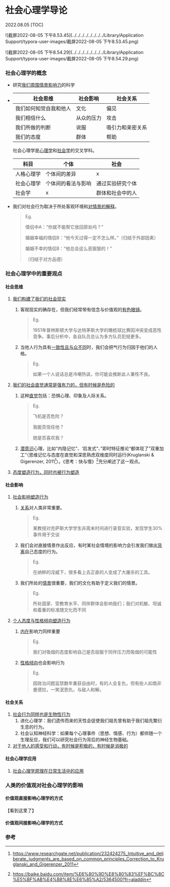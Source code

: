 # 社会心理学导论
2022.08.05
[TOC]

![截屏2022-08-05 下午8.53.45](../../../../../../../../Library/Application Support/typora-user-images/截屏2022-08-05 下午8.53.45.png)

![截屏2022-08-05 下午8.54.29](../../../../../../../../Library/Application Support/typora-user-images/截屏2022-08-05 下午8.54.29.png)

### 社会心理学的概念

* 研究<u>我们周围情景影响力</u>的科学

* | 社会思维               | 社会影响   | 社会关系         |
  | ---------------------- | ---------- | ---------------- |
  | 我们如何知觉自我和他人 | 文化       | 偏见             |
  | 我们相信什么           | 从众的压力 | 攻击             |
  | 我们所做的判断         | 说服       | 吸引力和亲密关系 |
  | 我们的态度             | 群体       | 帮助             |

  社会心理学是<u>心理学</u>和<u>社会学</u>的交叉学科。

  | 科目       | 个体               | 社会             |
  | ---------- | ------------------ | ---------------- |
  | 人格心理学 | 个体间的差异       | x                |
  | 社会心理学 | 个体间的看法与影响 | 通过实验研究个体 |
  | 社会学     | x                  | 群体和社会中的人 |

* 我们对社会行为取决于所处客观环境</u>和<u>对情景的解释</u>。

  > Eg. 
  >
  > 情侣中A：“你就不能帮它放回原处吗？”
  >
  > 婚姻幸福的情侣B：“他今天过得一定不怎么样。”（归结于外部因素）
  >
  > 婚姻不幸的情侣B：“他总会这么恶狠狠的！”
  >
  > （归结于对方品德）

### 社会心理学中的重要观点

#### 社会思维

1. <u>我们构建了我们的社会现实</u>

   1. 客观现实的确存在，但我们经常带有信念与价值观的<u>有色眼镜</u>。

      > Eg. 
      >
      > 1951年普林斯顿大学与达特茅斯大学的橄榄球比赛因冲突变成恶性竞争。事后分析中，各自队员总认为多方队员犯规更多。

   2. 当他人行为具有<u>一致性且与众不同</u>时，我们会把气行为归因于他们的人格。

      > Eg.
      >
      > 如果一个人说话总是冷嘲热讽，你可能会推断此人秉性不良。

2. <u>我们的社会直觉通常是强有力的，但有时候是危险的</u>

   1. 这种<u>直觉</u>包括：恐惧心理、印象及人际关系。

      > Eg.
      >
      > 飞机是否危险？
      >
      > 我能否信任他？
      >
      > 她是否喜欢我？

   2. <u>潜意识</u>心理，比如“内隐记忆”、‘启发式“、”即时特征推论“都体现了”双重加工“（思维记忆与态度在直觉和深思熟虑双维度同时运行(Kruglanski & Gigerenzer, 2011[^1]）。《思考：快与慢》[^2]充分阐述了这一观点。

3. <u>态度塑造行为，同时也被行为塑造</u>

#### 社会影响

1. <u>社会影响塑造行为</u>

   1. <u>关系</u>对人类非常重要。

      > Eg.
      >
      > 某教授对克萨斯大学学生非周末时间进行录音实验，发现学生30%事件用于交谈

   2. 我们会对直接情景作出反应，有时某社会情境的影响力会引发我们做出<u>背离</u>自己态度的行为。

      > Eg.
      >
      > 在纳粹的淫威下，很多看上去正直的人变成了大屠杀的工具。

   3. 我们所处的<u>情景</u>很重要，我们的文化有助于定义我们的情景。

      > Eg.
      >
      > 所处国家、受教育水平、同伴群体会影响我们；我们对机敏、坦诚和着重的标准随文化而不同

2. <u>个人态度与性格倾向塑造行为</u>

   1. <u>内在</u>影响力同样重要

      > Eg.
      >
      > 我们对吸烟的态度影响自己是否屈服于同伴压力而吸烟的可能性

   2. <u>性格倾向</u>也会影响行为

      > Eg.
      >
      > 因政治问题监禁数年重获自由时，有的人会复仇，但有些人如南非曼德拉，一笑泯恩仇，与敌人和解。

#### 社会关系

1. <u>社会行为同样也是生物性行为</u>
   1. 进化心理学：我们遗传而来的天性会促使我们祖先曾有助于我们祖先繁衍生息的行为。
   2. 社会认知神经科学：如果每个心理事件（思想、情感、行为）都伴随一个生理反应，我们可以研究社会行为背后的神经生物基础。
2. <u>对于他人的感受和行动，有时候是积极的，有时候是消极的</u>

#### 社会心理学应用

1. <u>社会心理学原理在日常生活中的应用</u>

### 人类的价值观对社会心理学的影响

#### 价值观直接影响心理学的方式

【看到这里了】

#### 价值观间接影响心理学的方式

### 参考

[^1]: https://www.researchgate.net/publication/232424275_Intuitive_and_deliberate_judgments_are_based_on_common_principles_Correction_to_Kruglanski_and_Gigerenzer_2011
[^2]: https://baike.baidu.com/item/%E6%80%9D%E8%80%83%EF%BC%8C%E5%BF%AB%E4%B8%8E%E6%85%A2/5364500?fr=aladdin